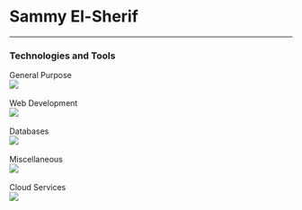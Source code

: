 <!---
SammyEl-Sherif/SammyEl-Sherif is a ✨ special ✨ repository because its `README.md` (this file) appears on your GitHub profile.
You can click the Preview link to take a look at your changes.
--->


# Sammy El-Sherif

---

### Technologies and Tools
<!-- html starts -->
<div align="left">
  <div class="row-label">General Purpose</div>
  <div id="row1">
    <a href="https://skillicons.dev">
      <img src="https://skillicons.dev/icons?i=c,cpp,java,python" />
    </a>
  </div>

  <br />
  <div class="row-label">Web Development</div>
  <div id="row2">
    <a href="https://skillicons.dev">
      <img src="https://skillicons.dev/icons?i=react,redux,nodejs,express,js,html,css,styledcomponents" />
    </a>
  </div>
  
  <br />
  <div class="row-label">Databases</div>  
  <div id="row3">
    <a href="https://skillicons.dev">
      <img src="https://skillicons.dev/icons?i=mysql,mongodb," />
    </a>
  </div>

  <br />
  <div class="row-label">Miscellaneous</div>  
  <div id="row4">
    <a href="https://skillicons.dev">
      <img src="https://skillicons.dev/icons?i=git,vim,vscode,figma," />
    </a>
  </div>

  <br />
  <div class="row-label">Cloud Services</div>  
  <div>
    <a href="https://skillicons.dev">
      <img src="https://skillicons.dev/icons?i=aws" />
    </a>
  </div>

  <br />
</div>
<!-- html ends -->
